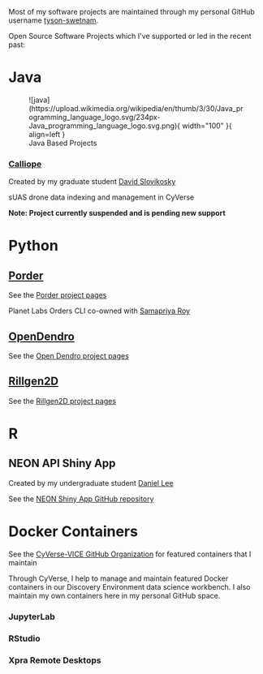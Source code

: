 Most of my software projects are maintained through my personal GitHub username [tyson-swetnam](https://github.com/tyson-swetnam).

Open Source Software Projects which I've supported or led in the recent past:

# Java

<figure markdown> 
    ![java](https://upload.wikimedia.org/wikipedia/en/thumb/3/30/Java_programming_language_logo.svg/234px-Java_programming_language_logo.svg.png){ width="100" }{ align=left }
    <figcaption>Java Based Projects</figcaption>
</figure>

### [Calliope](https://cyverse-gis.github.io/calliope/) 

Created by my graduate student [David Slovikosky](https://github.com/DavidM1A2) 

sUAS drone data indexing and management in CyVerse

**Note: Project currently suspended and is pending new support**

# Python

## [Porder](https://github.com/tyson-swetnam/porder)

See the [Porder project pages](https://tyson-swetnam.github.io/porder)

Planet Labs Orders CLI co-owned with [Samapriya Roy](https://github.com/samapriya)

## [OpenDendro](https://github.com/opendendro)

See the [Open Dendro project pages](https://opendendro.github.io/opendendro)

## [Rillgen2D](https://github.com/tyson-swetnam/rillgen2d)

See the [Rillgen2D project pages](https://tyson-swetnam.github.io/rillgen2d)

# R

## NEON API Shiny App

Created by my undergraduate student [Daniel Lee](https://github.com/danielshulee)

See the [NEON Shiny App GitHub repository](https://github.com/cyverse-gis/neon-shiny-browser)

# Docker Containers

See the [CyVerse-VICE GitHub Organization](https://github.com/cyverse-vice/) for featured containers that I maintain

Through CyVerse, I help to manage and maintain featured Docker containers in our Discovery Environment data science workbench. I also maintain my own containers here in my personal GitHub space.

### JupyterLab

### RStudio

### Xpra Remote Desktops
